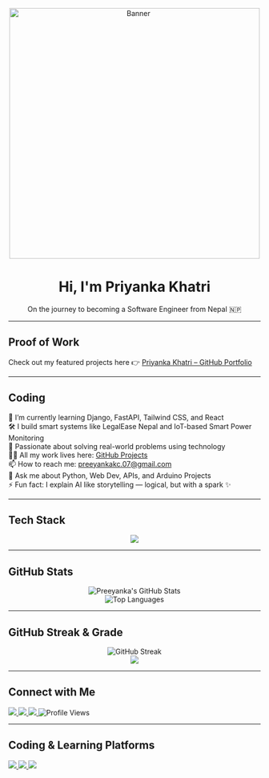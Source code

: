 <p align="center">
  <img width="500" src="https://github.com/user-attachments/assets/f2067c28-523a-4277-b965-332ca7c874cb" alt="Banner" />
</p>

<h1 align="center">Hi, I'm <strong>Priyanka Khatri</strong></h1>

<p align="center">
  On the journey to becoming a Software Engineer from Nepal 🇳🇵
</p>

---

## Proof of Work  
Check out my featured projects here 👉 [Priyanka Khatri – GitHub Portfolio](https://github.com/preeyankakc037?tab=repositories)

---

## Coding  
🌱 I’m currently learning Django, FastAPI, Tailwind CSS, and React  
🛠️ I build smart systems like LegalEase Nepal and IoT-based Smart Power Monitoring  
🧠 Passionate about solving real-world problems using technology  
👩‍💻 All my work lives here: [GitHub Projects](https://github.com/preeyankakc037?tab=repositories)  
📫 How to reach me: preeyankakc.07@gmail.com  
💬 Ask me about Python, Web Dev, APIs, and Arduino Projects  
⚡ Fun fact: I explain AI like storytelling — logical, but with a spark ✨  

---

## Tech Stack

<p align="center">
  <img src="https://skillicons.dev/icons?i=python,django,fastapi,html,css,tailwind,javascript,react,git,github,vscode,arduino&theme=light" />
</p>

---

## GitHub Stats

<p align="center">
  <img src="https://github-readme-stats.vercel.app/api?username=preeyankakc037&show_icons=true&theme=tokyonight" alt="Preeyanka's GitHub Stats" />
  <br/>
  <img src="https://github-readme-stats.vercel.app/api/top-langs/?username=preeyankakc037&layout=compact&theme=tokyonight" alt="Top Languages"/>
</p>

---

## GitHub Streak & Grade

<p align="center">
  <img src="https://streak-stats.demolab.com/?user=preeyankakc037&theme=tokyonight&border=DD2727&stroke=00ffee" alt="GitHub Streak" />
  <br/>
  <img src="https://github-profile-summary-cards.vercel.app/api/cards/profile-details?username=preeyankakc037&theme=tokyonight" />
</p>

---

## Connect with Me

<p align="left">
  <a href="https://linkedin.com/in/priyanka-khatri07" target="_blank">
    <img src="https://img.shields.io/badge/LinkedIn-blue?style=flat&logo=linkedin" />
  </a>
  <a href="https://x.com/preeyanka07" target="_blank">
    <img src="https://img.shields.io/badge/Twitter-black?style=flat&logo=twitter" />
  </a>
  <a href="https://github.com/preeyankakc037" target="_blank">
    <img src="https://img.shields.io/badge/GitHub-black?style=flat&logo=github" />
  </a>
  <img src="https://komarev.com/ghpvc/?username=preeyankakc037&label=Profile%20Views&color=blue&style=flat" alt="Profile Views" />
</p>

---

## Coding & Learning Platforms  

<p align="left">
  <a href="https://leetcode.com/u/ray037/" target="_blank">
    <img src="https://img.shields.io/badge/LeetCode-FFA116?style=flat&logo=leetcode&logoColor=black" />
  </a>
  <a href="https://www.geeksforgeeks.org/user/preeyanrbbf/" target="_blank">
    <img src="https://img.shields.io/badge/GeeksforGeeks-2F8D46?style=flat&logo=geeksforgeeks&logoColor=white" />
  </a>
  <a href="https://www.datacamp.com/portfolio/preeyankakc07" target="_blank">
    <img src="https://img.shields.io/badge/DataCamp-03EF62?style=flat&logo=datacamp&logoColor=black" />
  </a>
</p>  
